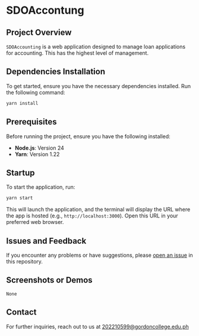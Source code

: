 # SDOAccontung

## Project Overview

`SDOAccounting` is a web application designed to manage loan applications for accounting. This has the highest level of management.

## Dependencies Installation

To get started, ensure you have the necessary dependencies installed. Run the following command:

```bash
yarn install
```

## Prerequisites

Before running the project, ensure you have the following installed:
- **Node.js**: Version 24
- **Yarn**: Version 1.22

## Startup

To start the application, run:

```bash
yarn start
```

This will launch the application, and the terminal will display the URL where the app is hosted (e.g., `http://localhost:3000`). Open this URL in your preferred web browser.

## Issues and Feedback

If you encounter any problems or have suggestions, please [open an issue](https://github.com/alienstro/SDO-Applicant/issues) in this repository.

## Screenshots or Demos

`None`

## Contact

For further inquiries, reach out to us at 202210599@gordoncollege.edu.ph
